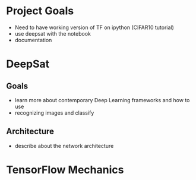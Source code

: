 # Project Goals
- Need to have working version of TF on ipython (CIFAR10 tutorial)
- use deepsat with the notebook
- documentation

# DeepSat
## Goals
- learn more about contemporary Deep Learning frameworks and how to use
- recognizing images and classify   

## Architecture
- describe about the network architecture

# TensorFlow Mechanics

